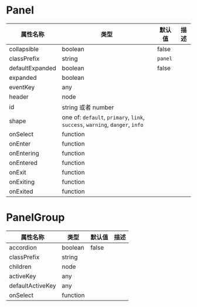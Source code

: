 # Panel

属性名称            | 类型                                                                           | 默认值     | 描述
--------------- | ---------------------------------------------------------------------------- | ------- | --
collapsible     | boolean                                                                      | false   |
classPrefix     | string                                                                       | `panel` |
defaultExpanded | boolean                                                                      | false   |
expanded        | boolean                                                                      |         |
eventKey        | any                                                                          |         |
header          | node                                                                         |         |
id              | string 或者 number                                                             |         |
shape           | one of: `default`, `primary`, `link`, `success`, `warning`, `danger`, `info` |         |
onSelect        | function                                                                     |         |
onEnter         | function                                                                     |         |
onEntering      | function                                                                     |         |
onEntered       | function                                                                     |         |
onExit          | function                                                                     |         |
onExiting       | function                                                                     |         |
onExited        | function                                                                     |         |

# PanelGroup

属性名称             | 类型       | 默认值   | 描述
---------------- | -------- | ----- | --
accordion        | boolean  | false |
classPrefix      | string   |       |
children         | node     |       |
activeKey        | any      |       |
defaultActiveKey | any      |       |
onSelect         | function |       |
